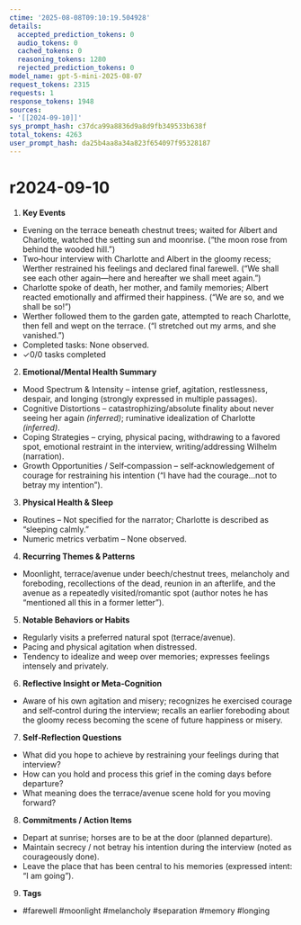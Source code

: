 ```yaml
---
ctime: '2025-08-08T09:10:19.504928'
details:
  accepted_prediction_tokens: 0
  audio_tokens: 0
  cached_tokens: 0
  reasoning_tokens: 1280
  rejected_prediction_tokens: 0
model_name: gpt-5-mini-2025-08-07
request_tokens: 2315
requests: 1
response_tokens: 1948
sources:
- '[[2024-09-10]]'
sys_prompt_hash: c37dca99a8836d9a8d9fb349533b638f
total_tokens: 4263
user_prompt_hash: da25b4aa8a34a823f654097f95328187
---
```

# r2024-09-10

1. **Key Events**
- Evening on the terrace beneath chestnut trees; waited for Albert and Charlotte, watched the setting sun and moonrise. (“the moon rose from behind the wooded hill.”)
- Two‑hour interview with Charlotte and Albert in the gloomy recess; Werther restrained his feelings and declared final farewell. (“We shall see each other again—here and hereafter we shall meet again.”)
- Charlotte spoke of death, her mother, and family memories; Albert reacted emotionally and affirmed their happiness. (“We are so, and we shall be so!”)
- Werther followed them to the garden gate, attempted to reach Charlotte, then fell and wept on the terrace. (“I stretched out my arms, and she vanished.”)
- Completed tasks: None observed.
- ✓0/0 tasks completed

2. **Emotional/Mental Health Summary**
- Mood Spectrum & Intensity – intense grief, agitation, restlessness, despair, and longing (strongly expressed in multiple passages).
- Cognitive Distortions – catastrophizing/absolute finality about never seeing her again *(inferred)*; ruminative idealization of Charlotte *(inferred)*.
- Coping Strategies – crying, physical pacing, withdrawing to a favored spot, emotional restraint in the interview, writing/addressing Wilhelm (narration).
- Growth Opportunities / Self‑compassion – self‑acknowledgement of courage for restraining his intention (“I have had the courage…not to betray my intention”).

3. **Physical Health & Sleep**
- Routines – Not specified for the narrator; Charlotte is described as “sleeping calmly.”
- Numeric metrics verbatim – None observed.

4. **Recurring Themes & Patterns**
- Moonlight, terrace/avenue under beech/chestnut trees, melancholy and foreboding, recollections of the dead, reunion in an afterlife, and the avenue as a repeatedly visited/romantic spot (author notes he has “mentioned all this in a former letter”).

5. **Notable Behaviors or Habits**
- Regularly visits a preferred natural spot (terrace/avenue).
- Pacing and physical agitation when distressed.
- Tendency to idealize and weep over memories; expresses feelings intensely and privately.

6. **Reflective Insight or Meta‑Cognition**
- Aware of his own agitation and misery; recognizes he exercised courage and self‑control during the interview; recalls an earlier foreboding about the gloomy recess becoming the scene of future happiness or misery.

7. **Self‑Reflection Questions**
- What did you hope to achieve by restraining your feelings during that interview?
- How can you hold and process this grief in the coming days before departure?
- What meaning does the terrace/avenue scene hold for you moving forward?

8. **Commitments / Action Items**
- Depart at sunrise; horses are to be at the door (planned departure).
- Maintain secrecy / not betray his intention during the interview (noted as courageously done).
- Leave the place that has been central to his memories (expressed intent: “I am going”).

9. **Tags**
- #farewell #moonlight #melancholy #separation #memory #longing